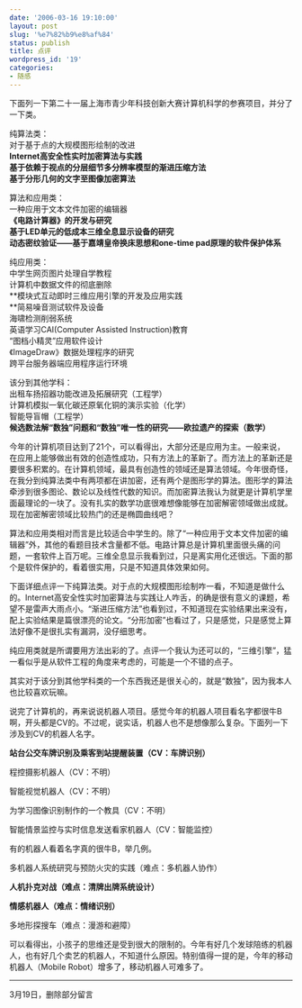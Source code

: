 ```yaml
---
date: '2006-03-16 19:10:00'
layout: post
slug: '%e7%82%b9%e8%af%84'
status: publish
title: 点评
wordpress_id: '19'
categories:
- 随感
---
```


下面列一下第二十一届上海市青少年科技创新大赛计算机科学的参赛项目，并分了一下类。


纯算法类：  
对于基于点的大规模图形绘制的改进  
**Internet高安全性实时加密算法与实践**  
**基于依赖于视点的分层细节多分辨率模型的渐进压缩方法**  
**基于分形几何的文字至图像加密算法**


算法和应用类：  
一种应用于文本文件加密的编辑器  
**《电路计算器》的开发与研究**  
**基于LED单元的低成本三维全息显示设备的研究  
动态密纹验证——基于嘉靖皇帝换床思想和one-time pad原理的软件保护体系**


纯应用类：  
中学生网页图片处理自学教程  
计算机中数据文件的彻底删除  
**模块式互动即时三维应用引擎的开发及应用实践  
**简易噪音测试软件及设备  
海啸检测削弱系统  
英语学习CAI(Computer Assisted Instruction)教育  
“图档小精灵”应用软件设计  
《ImageDraw》数据处理程序的研究  
跨平台服务器端应用程序运行环境


该分到其他学科：  
出租车扬招器功能改进及拓展研究（工程学）  
计算机模拟一氧化碳还原氧化铜的演示实验（化学）  
智能导盲帽（工程学）  
**候选数法解“数独”问题和“数独”唯一性的研究——欧拉遗产的探索（数学）**


今年的计算机项目达到了21个，可以看得出，大部分还是应用为主。一般来说，在应用上能够做出有效的创造性成功，只有方法上的革新了。而方法上的革新还是要很多积累的。在计算机领域，最具有创造性的领域还是算法领域。今年很奇怪，在我分到纯算法类中有两项都在讲加密，还有两个是图形学的算法。图形学的算法牵涉到很多图论、数论以及线性代数的知识。而加密算法我认为就更是计算机学里面最理论的一块了。没有扎实的数学功底很难想像能够在加密解密领域做出成就。现在加密解密领域比较热门的还是椭圆曲线吧？


算法和应用类相对而言是比较适合中学生的。除了“一种应用于文本文件加密的编辑器”外，其他的看题目技术含量都不低。电路计算总是计算机里面很头痛的问题，一套软件上百万呢。三维全息显示我看到过，只是离实用化还很远。下面的那个是软件保护的，看着很实用，只是不知道具体效果如何。


下面详细点评一下纯算法类。对于点的大规模图形绘制咋一看，不知道是做什么的。Internet高安全性实时加密算法与实践让人咋舌，的确是很有意义的课题，希望不是雷声大雨点小。“渐进压缩方法”也看到过，不知道现在实验结果出来没有，配上实验结果是篇很漂亮的论文。“分形加密”也看过了，只是感觉，只是感觉上算法好像不是很扎实有漏洞，没仔细思考。


纯应用类就是所谓要用方法出彩的了。点评一个我认为还可以的，“三维引擎”，猛一看似乎是从软件工程的角度来考虑的，可能是一个不错的点子。


其实对于该分到其他学科类的一个东西我还是很关心的，就是“数独”，因为我本人也比较喜欢玩嘛。


说完了计算机的，再来说说机器人项目。感觉今年的机器人项目看名字都很牛B啊，开头都是CV的。不过呢，说实话，机器人也不是想像那么复杂。下面列一下涉及到CV的机器人名字。


**站台公交车牌识别及乘客到站提醒装置（CV：车牌识别）**


程控摄影机器人（CV：不明）


智能视觉机器人（CV：不明）


为学习图像识别制作的一个教具（CV：不明）


智能情景监控与实时信息发送看家机器人（CV：智能监控）


有的机器人看着名字真的很牛B，举几例。


多机器人系统研究与预防火灾的实践（难点：多机器人协作）


**人机扑克对战（难点：清牌出牌系统设计）**


**情感机器人（难点：情绪识别）**


多地形探搜车（难点：漫游和避障）


可以看得出，小孩子的思维还是受到很大的限制的。今年有好几个发球陪练的机器人，也有好几个卖艺的机器人，不知道什么原因。特别值得一提的是，今年的移动机器人（Mobile Robot）增多了，移动机器人可难多了。





* * *




3月19日，删除部分留言
